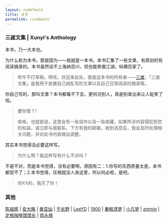```yaml
---
layout: cndefault
title: 关于
permalink: /cnabout/
---
```


### 三嵗文集 | Xunyi's Anthology

本书，乃一大本也。

为什么称为本书，那是因为——我就是一本书。本书汇集了一些文章，有原创的有阅读摘录的。本书虽然谈不上海纳百川，但也能笑傲江湖，纵横百家了。

>吹牛不打草稿，啊呸。欢迎来此处，我是这本书的所有者——[三嵗](mailto:sansui_z@126.com)，「三嵗文集」是我用于放置自己胡乱写的文章以及自己日常阅读的摘录等。

你自己写的，那叫文章？本书都看不下去，更何况别人，真是别拿出来让人耻笑了哈。

>要你管？!
>
>咳咳。也就是说，这里会有一些自作以及一些收藏，如果所涉内容侵犯到您的权益，请立即与我联系，下方有我的邮箱，收到消息后，我会及时处理相关问题，并对此书内容做出调整。

其实本书觉得没必要这样写。

>为什么啊？我这样写有什么不对吗？

不是不对，而是本书觉得，没有必要啊，原因有二：1.你写的东西质量太差，本书都受不了；2.本书觉得，压根就没人来这里，所以何必呢，是吧。

>你XX的，我灭了你！


### 其他

[陈祖辉](https://racns.com/) \| 
[安大略](http://www.anandalue.com/) \| 
[曼亚灿](https://manyacan.com/) \| 
[于长野](https://rabithua.club/) \| 
[LeeYD](https://www.leeyiding.com/) \| 
[1900](http://1900.live/) \| 
[秦枫鸢梦](https://blog.zwying.com/) \| 
[小凡梦](https://www.xiaofm.cn/) \| 
[zmmio](https://zmmio.com/) \| 
[定格咖啡馆馆长](https://kaix.in/) \| 
[低头族](https://blog.dtz9.com/)